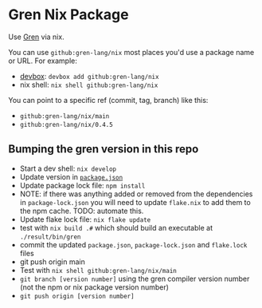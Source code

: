 # Gren Nix Package

Use [Gren](https://gren-lang.org/) via nix.

You can use `github:gren-lang/nix` most places you'd use a package name or URL.
For example:

* [devbox](https://www.jetify.com/devbox): `devbox add github:gren-lang/nix`
* nix shell: `nix shell github:gren-lang/nix`

You can point to a specific ref (commit, tag, branch) like this:

* `github:gren-lang/nix/main`
* `github:gren-lang/nix/0.4.5`

## Bumping the gren version in this repo

* Start a dev shell: `nix develop`
* Update version in [`package.json`](/package.json)
* Update package lock file: `npm install`
* NOTE: if there was anything added or removed from the dependencies in `package-lock.json` you will need to update `flake.nix` to add them to the npm cache. TODO: automate this.
* Update flake lock file: `nix flake update`
* test with `nix build .#` which should build an executable at `./result/bin/gren`
* commit the updated `package.json`, `package-lock.json` and `flake.lock` files
* git push origin main
* Test with `nix shell github:gren-lang/nix/main`
* `git branch [version number]` using the gren compiler version number (not the npm or nix package version number)
* `git push origin [version number]`
